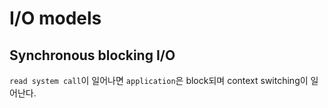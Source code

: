 # I/O models

## Synchronous blocking I/O
`read system call`이 일어나면 `application`은 block되며 context switching이 일어난다.
